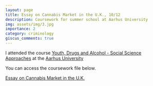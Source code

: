 ```yaml
---
layout: page
title: Essay on Cannabis Market in the U.K., 10/12
description: Coursework for summer school at Aarhus University
img: assets/img/3.jpg
importance: 2
category: criminology
giscus_comments: true
---
```


I attended the course [Youth, Drugs and Alcohol - Social Science Approaches](https://international.au.dk/education/admissions/summeruniversity/course/youthdrugsandalcohol) at the [Aarhus University](https://international.au.dk/)

You can access the coursework file below.

[Essay on Cannabis Market in the U.K.](https://Zhengtinghetim.github.io/assets/pdf/AU_Coursework.pdf)
